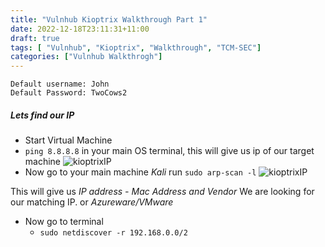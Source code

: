 ```yaml
---
title: "Vulnhub Kioptrix Walkthrough Part 1"
date: 2022-12-18T23:11:31+11:00
draft: true
tags: [ "Vulnhub", "Kioptrix", "Walkthrough", "TCM-SEC"]
categories: ["Vulnhub Walkthrogh"]
---
```


```
Default username: John
Default Password: TwoCows2
```
##### Lets find our IP
- Start Virtual Machine
- `ping 8.8.8.8` in your main OS terminal, this will give us ip of our target machine
 ![kioptrixIP](/posts/img/kioptrixwt1_1.png)
 - Now go to your main machine _Kali_ run `sudo arp-scan -l`
![kioptrixIP](/posts/img/kioptrixwt1_2.png)

This will give us *IP address - Mac Address and Vendor*
We are looking for our matching IP. or *Azureware/VMware*

- Now go to terminal
	- `sudo netdiscover -r 192.168.0.0/2`